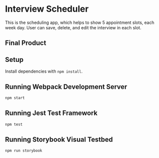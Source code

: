 # Interview Scheduler

This is the scheduling app, which helps to show 5 appointment slots, each week day. User can save, delete, and edit the interview in each slot.

## Final Product



## Setup

Install dependencies with `npm install`.

## Running Webpack Development Server

```sh
npm start
```

## Running Jest Test Framework

```sh
npm test
```

## Running Storybook Visual Testbed

```sh
npm run storybook
```
